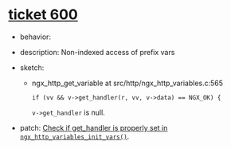 # [ticket 600](https://trac.nginx.org/nginx/ticket/600)
- behavior:
- description: Non-indexed access of prefix vars
- sketch:
  - ngx_http_get_variable at src/http/ngx_http_variables.c:565

    `if (vv && v->get_handler(r, vv, v->data) == NGX_OK) {`

    `v->get_handler` is null.

- patch: [Check if get_handler is properly set in `ngx_http_variables_init_vars()`](https://trac.nginx.org/nginx/changeset/6c99c5f00fc9f1c502ce4e7b1f9e3d26003f6c21/nginx).
